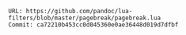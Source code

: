 <!-- vim: set ft=markdown ts=2 sw=2 ai cc=80 et spell nolist wrap lbr :-->
<!-- SPDX-License-Identifier: MIT-0 -->
<!-- SPDX-FileCopyrightText: 2021-2023 The DPS8M Development Team -->
<!-- scspell-id: bb9a1542-f92e-11ec-a903-80ee73e9b8e7 -->
<!-- Copyright (c) 2021-2023 The DPS8M Development Team -->
```text
URL: https://github.com/pandoc/lua-filters/blob/master/pagebreak/pagebreak.lua
Commit: ca72210b453cc0d045360e0ae36448d019d7dfbf
```
